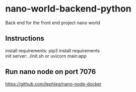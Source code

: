 # nano-world-backend-python
Back end for the front end project nano world

## Instructions 

install requirements: pip3 install requirements<br/>
init server: ./init.sh or uvicorn main:app

## Run nano node on port 7076

https://github.com/lephleg/nano-node-docker

